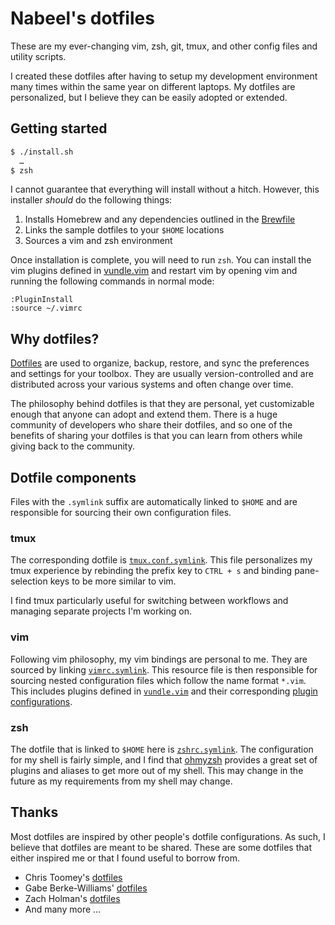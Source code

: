# Nabeel's dotfiles

These are my ever-changing vim, zsh, git, tmux, and other config files and 
utility scripts.

I created these dotfiles after having to setup my development environment many 
times within the same year on different laptops. My dotfiles are personalized, 
but I believe they can be easily adopted or extended.

## Getting started

```sh
$ ./install.sh
  …
$ zsh
```

I cannot guarantee that everything will install without a hitch. However, this
installer _should_ do the following things:

1. Installs Homebrew and any dependencies outlined in the [Brewfile](./Brewfile)
2. Links the sample dotfiles to your `$HOME` locations
3. Sources a vim and zsh environment

Once installation is complete, you will need to run `zsh`. You can install the
vim plugins defined in [vundle.vim](./vim/vundle/vundle.vim) and
restart vim by opening vim and running the following commands in normal mode:

```
:PluginInstall
:source ~/.vimrc
```

## Why dotfiles?

[Dotfiles](https://wiki.archlinux.org/index.php/Dotfiles) are used to organize,
backup, restore, and sync the preferences and settings for your toolbox. They
are usually version-controlled and are distributed across your various systems
and often change over time.

The philosophy behind dotfiles is that they are personal, yet customizable
enough that anyone can adopt and extend them. There is a huge community of
developers who share their dotfiles, and so one of the benefits of sharing your
dotfiles is that you can learn from others while giving back to the community.

## Dotfile components

Files with the `.symlink` suffix are automatically linked to `$HOME` and are
responsible for sourcing their own configuration files.

### tmux

The corresponding dotfile is [`tmux.conf.symlink`](./tmux/tmux.conf.symlink).
This file personalizes my tmux experience by rebinding the prefix key to
`CTRL + s` and binding pane-selection keys to be more similar to vim.

I find tmux particularly useful for switching between workflows and managing
separate projects I'm working on.

### vim

Following vim philosophy, my vim bindings are personal to me. They are
sourced by linking [`vimrc.symlink`](./vim/vimrc.symlink). This resource file
is then responsible for sourcing nested configuration files which follow the
name format `*.vim`. This includes plugins defined in
[`vundle.vim`](./vim/vundle/vundle.vim) and their corresponding [plugin
configurations](./vim/rcplugins).  

### zsh

The dotfile that is linked to `$HOME` here is
[`zshrc.symlink`](./zsh/zshrc.symlink). The configuration for my shell is
fairly simple, and I find that [ohmyzsh](https://github.com/ohmyzsh/ohmyzsh) 
provides a great set of plugins and aliases to get more out of my shell. 
This may change in the future as my requirements from my shell may change.

## Thanks

Most dotfiles are inspired by other people's dotfile configurations. As such, I
believe that dotfiles are meant to be shared. These are some dotfiles that
either inspired me or that I found useful to borrow from.

* Chris Toomey's [dotfiles](https://github.com/christoomey/dotfiles) 
* Gabe Berke-Williams' [dotfiles](https://github.com/gabebw/dotfiles)
* Zach Holman's [dotfiles](https://github.com/holman/dotfiles)
* And many more …

